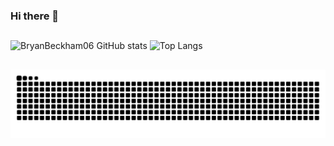 ### Hi there 👋




##

![BryanBeckham06 GitHub stats](https://github-readme-stats.vercel.app/api?username=bryanbeckham06&show_icons=true&theme=onedark)
![Top Langs](https://github-readme-stats.vercel.app/api/top-langs/?username=bryanbeckham06&layout=compact)






##

<img align="center" alt="snake eating my contributions" src="https://raw.githubusercontent.com/vinimanzano/vinimanzano/output/github-contribution-grid-snake-dark.svg">


